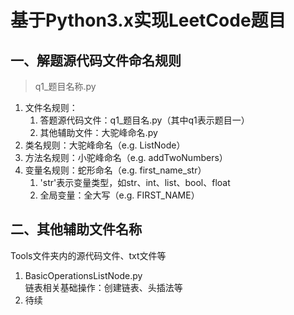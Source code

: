 # 基于Python3.x实现LeetCode题目

## 一、解题源代码文件命名规则
> q1_题目名称.py
1. 文件名规则：
   1. 答题源代码文件：q1_题目名.py（其中q1表示题目一）
   2. 其他辅助文件：大驼峰命名.py
2. 类名规则：大驼峰命名（e.g. ListNode）
3. 方法名规则：小驼峰命名（e.g. addTwoNumbers）
4. 变量名规则：蛇形命名（e.g. first_name_str）
   1. 'str'表示变量类型，如str、int、list、bool、float
   2. 全局变量：全大写（e.g. FIRST_NAME）


## 二、其他辅助文件名称
Tools文件夹内的源代码文件、txt文件等
1. BasicOperationsListNode.py  
    链表相关基础操作：创建链表、头插法等
2. 待续